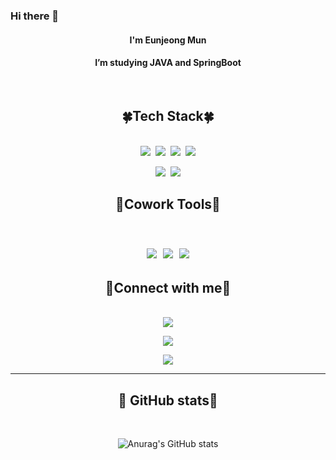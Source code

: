 ### Hi there 👋
<div align="center">
    <h4> I'm Eunjeong Mun </h4>
    <h4> I’m studying JAVA and SpringBoot</h4>
</div>
<br>
<div align="center">
  <h2>🍀Tech Stack🍀</h2>
<br>
<img src="https://img.shields.io/badge/Java-007396?style=flat-square&logo=java&logoColor=white"/>&nbsp;&nbsp;<img src="https://img.shields.io/badge/SpringBoot-6DB33F?style=flat-square&logo=springboot&logoColor=white"/>&nbsp;&nbsp;<img src="https://img.shields.io/badge/Phthon-3776AB?style=flat-square&logo=python&logoColor=white"/>&nbsp;&nbsp;<img src="https://img.shields.io/badge/Django-092E20?style=flat-square&logo=django&logoColor=white"/>

<img src="https://img.shields.io/badge/MySQL-4479A1?style=flat-square&logo=mysql&logoColor=white"/>&nbsp;&nbsp;<img src="https://img.shields.io/badge/AmazonAWS-232F3E?style=flat-square&logo=amazonaws&logoColor=white">
</div>

<div align="center">
    <h2>🌳Cowork Tools🌳<h2>
<br>
<img src="https://img.shields.io/badge/github-181717?style=flat-square&logo=github&logoColor=white">&nbsp;&nbsp;<img src="https://img.shields.io/badge/git-F05032?style=flat-square&logo=git&logoColor=white">&nbsp;&nbsp;<img src="https://img.shields.io/badge/Notion-000000?style=flat-square&logo=notion&logoColor=white">
</div>


<div align="center">
<h2>🔔Connect with me🔔</h2>
<br>
<a href="https://velog.io/@seondal"><img src="https://img.shields.io/badge/Blog-F5C400?style=flat-square&logo=blogger&logoColor=white&link=https://graph-paper.tistory.com"></a>

<a href="https://graph-paper.tistory.com"><img src="https://img.shields.io/badge/Blog-F5C400?style=flat-square&logo=Blogger&logoColor=white"/></a>

<img src="https://img.shields.io/badge/Gmail-EA4335?style=flat-square&logo=gmail&logoColor=white"/></a>
</div>

---

<div align="center">
<h2>🍑 GitHub stats🍑</h2>
<br>

![Anurag's GitHub stats](https://github-readme-stats.vercel.app/api?username=EUNJEONGMUN&show_icons=true&theme=gruvbox)

</div>

<!--
**EUNJEONGMUN/EUNJEONGMUN** is a ✨ _special_ ✨ repository because its `README.md` (this file) appears on your GitHub profile.

Here are some ideas to get you started:

- 🔭 I’m currently working on ...
- 🌱 I’m currently learning ...
- 👯 I’m looking to collaborate on ...
- 🤔 I’m looking for help with ...
- 💬 Ask me about ...
- 📫 How to reach me: ...
- 😄 Pronouns: ...
- ⚡ Fun fact: ...
-->
